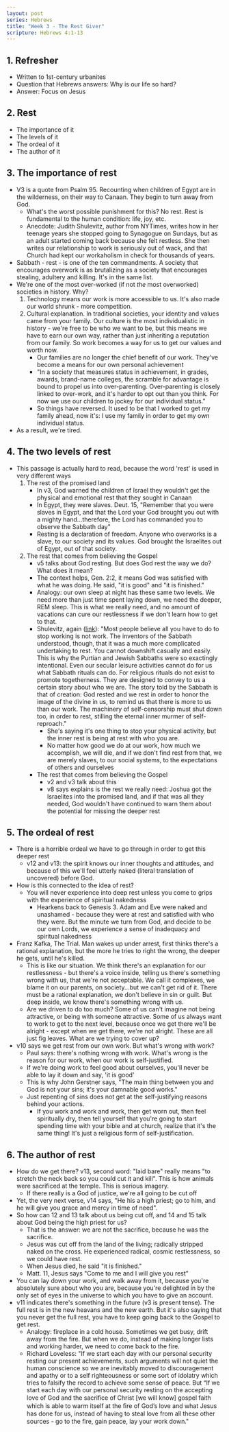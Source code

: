 ```yaml
---
layout: post
series: Hebrews
title: "Week 3 - The Rest Giver"
scripture: Hebrews 4:1-13
---
```


## 1. Refresher

- Written to 1st-century urbanites
- Question that Hebrews answers: Why is our life so hard?
- Answer: Focus on Jesus

## 2. Rest

- The importance of it
- The levels of it
- The ordeal of it
- The author of it

## 3. The importance of rest

- V3 is a quote from Psalm 95. Recounting when children of Egypt are in the wilderness, on their way to Canaan. They begin to turn away from God.
  - What's the worst possible punishment for this? No rest. Rest is fundamental to the human condition: life, joy, etc.
  - Anecdote: Judith Shulevitz, author from NYTimes, writes how in her teenage years she stopped going to Synagogue on Sundays, but as an adult started coming back because she felt restless. She then writes our relationship to work is seriously out of wack, and that Church had kept our workaholism in check for thousands of years.
- Sabbath - rest - is one of the ten commandments. A society that encourages overwork is as brutalizing as a society that encourages stealing, adultery and killing. It's in the same list.
- We're one of the most over-worked (if not *the* most overworked) societies in history. Why?
  1. Technology means our work is more accessible to us. It's also made our world shrunk - more competition.
  2. Cultural explanation. In traditional societies, your identity and values came from your family. Our culture is the most individualistic in history - we're free to be who we want to be, but this means we have to earn our own way, rather than just inheriting a reputation from our family. So work becomes a way for us to get our values and worth now.  
      - Our families are no longer the chief benefit of our work. They've become a means for our own personal achievement
      - "In a society that measures status in achievement, in grades, awards, brand-name colleges, the scramble for advantage is bound to propel us into over-parenting. Over-parenting is closely linked to over-work, and it's harder to opt out than you think. For now we use our children to jockey for our individual status."
      - So things have reversed. It used to be that I worked to get my family ahead, now it's: I use my family in order to get my own individual status.
- As a result, we're tired.

## 4. The two levels of rest

- This passage is actually hard to read, because the word 'rest' is used in very different ways
  1. The rest of the promised land
      - In v3, God warned the children of Israel they wouldn't get the physical and emotional rest that they sought in Canaan
      - In Egypt, they were slaves. Deut. 15, "Remember that you were slaves in Egypt, and that the Lord your God brought you out with a mighty hand...therefore, the Lord has commanded you to observe the Sabbath day"
      - Resting is a declaration of freedom. Anyone who overworks is a slave, to our society and its values. God brought the Israelites out of Egypt, out of that society.
  2. The rest that comes from believing the Gospel
      - v5 talks about God resting. But does God rest the way we do? What does it mean?
      - The context helps, Gen. 2:2, it means God was satisfied with what he was doing. He said, "it is good" and "it is finished."
      - Analogy: our own sleep at night has these same two levels. We need more than just time spent laying down, we need the deeper, REM sleep. This is what we really need, and no amount of vacations can cure our restlessness if we don't learn how to get to that.
      - Shulevitz, again ([link][1]): "Most people believe all you have to do to stop working is not work. The inventors of the Sabbath understood, though, that it was a much more complicated undertaking to rest. You cannot downshift casually and easily. This is why the Purtian and Jewish Sabbaths were so exactingly intentional. Even our secular leisure activities cannot do for us what Sabbath rituals can do. For religious rituals do not exist to promote togetherness. They are designed to convey to us a certain story about who we are. The story told by the Sabbath is that of creation: God rested and we rest in order to honor the image of the divine in us, to remind us that there is more to us than our work. The machinery of self-censorship must shut down too, in order to rest, stilling the eternal inner murmer of self-reproach."  
          - She's saying it's one thing to stop your physical activity, but the inner rest is being at rest with who you are.
          - No matter how good we do at our work, how much we accomplish, we will die, and if we don't find rest from that, we are merely slaves, to our social systems, to the expectations of others and ourselves
      - The rest that comes from believing the Gospel
          - v2 and v3 talk about this
          - v8 says explains is the rest we really need: Joshua got the Israelites into the promised land, and if that was all they needed, God wouldn't have continued to warn them about the potential for missing the deeper rest

## 5. The ordeal of rest

- There is a horrible ordeal we have to go through in order to get this deeper rest
  - v12 and v13: the spirit knows our inner thoughts and attitudes, and because of this we'll feel utterly naked (literal translation of uncovered) before God.
- How is this connected to the idea of rest?
  - You will never experience into deep rest unless you come to grips with the experience of spiritual nakedness
    - Hearkens back to Genesis 3. Adam and Eve were naked and unashamed - because they were at rest and satisfied with who they were. But the minute we turn from God, and decide to be our own Lords, we experience a sense of inadequacy and spiritual nakedness
- Franz Kafka, The Trial. Man wakes up under arrest, first thinks there's a rational explanation, but the more he tries to right the wrong, the deeper he gets, until he's killed.
  - This is like our situation. We think there's an explanation for our restlessness - but there's a voice inside, telling us there's something wrong with us, that we're not acceptable. We call it complexes, we blame it on our parents, on society...but we can't get rid of it. There must be a rational explanation, we don't believe in sin or guilt. But deep inside, we know there's something wrong with us.
  - Are we driven to do too much? Some of us can't imagine not being attractive, or being with someone attractive. Some of us always want to work to get to the next level, because once we get there we'll be alright - except when we get there, we're not alright. These are all just fig leaves. What are we trying to cover up?
- v10 says we get rest from our own work. But what's wrong with work?
  - Paul says: there's nothing wrong with work. What's wrong is the reason for our work, when our work is self-justified.
  - If we're doing work to feel good about ourselves, you'll never be able to lay it down and say, 'it is good'
  - This is why John Gerstner says, "The main thing between you and God is not your sins; it's your damnable good works."
  - Just repenting of sins does not get at the self-justifying reasons behind your actions.
    - If you work and work and work, then get worn out, then feel spiritually dry, then tell yourself that you're going to start spending time with your bible and at church, realize that it's the same thing! It's just a religious form of self-justification.

## 6. The author of rest
- How do we get there? v13, second word: "laid bare" really means "to stretch the neck back so you could cut it and kill". This is how animals were sacrificed at the temple. This is serious imagery.
  - If there really is a God of justice, we're all going to be cut off
- Yet, the very next verse, v14 says, "He his a high priest; go to him, and he will give you grace and mercy in time of need".
- So how can 12 and 13 talk about us being cut off, and 14 and 15 talk about God being the high priest for us?
  - That is the answer: we are not the sacrifice, because he was the sacrifice.
  - Jesus was cut off from the land of the living; radically stripped naked on the cross. He experienced radical, cosmic restlessness, so we could have rest.
  - When Jesus died, he said "it is finished."
  - Matt. 11, Jesus says "Come to me and I will give you rest"
- You can lay down your work, and walk away from it, because you're absolutely sure about who you are, because you're delighted in by the only set of eyes in the universe to which you have to give an account.
- v11 indicates there's something in the future (v3 is present tense). The full rest is in the new heavans and the new earth. But it's also saying that you never get the full rest, you have to keep going back to the Gospel to get rest.
  - Analogy: fireplace in a cold house. Sometimes we get busy, drift away from the fire. But when we do, instead of making longer lists and working harder, we need to come back to the fire.
  - Richard Loveless: "If we start each day with our personal security resting our present achievements, such arguments will not quiet the human conscience so we are inevitably moved to discouragement and apathy or to a self righteousness or some sort of idolatry which tries to falsify the record to achieve some sense of peace. But “If we start each day with our personal security resting on the accepting love of God and the sacriﬁce of Christ [we will know] gospel faith which is able to warm itself at the ﬁre of God’s love and what Jesus has done for us, instead of having to steal love from all these other sources - go to the ﬁre, gain peace, lay your work down."

[1]: http://www.nytimes.com/2003/03/02/magazine/bring-back-the-sabbath.html?pagewanted=all&src=pm